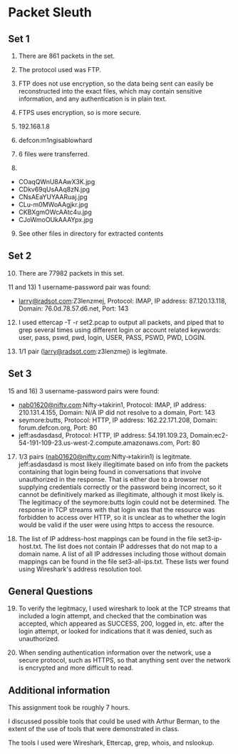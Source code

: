 # Packet Sleuth

## Set 1
1) There are 861 packets in the set.

2) The protocol used was FTP.

3) FTP does not use encryption, so the data being sent can easily be reconstructed into the exact files, which may contain sensitive information, and any authentication is in plain text.

4) FTPS uses encryption, so is more secure.

5) 192.168.1.8

6) defcon:m1ngisablowhard

7) 6 files were transferred.

8) 

* COaqQWnU8AAwX3K.jpg
* CDkv69qUsAAq8zN.jpg
* CNsAEaYUYAARuaj.jpg 
* CLu-m0MWoAAgjkr.jpg
* CKBXgmOWcAAtc4u.jpg
* CJoWmoOUkAAAYpx.jpg

9) See other files in directory for extracted contents

## Set 2

10) There are 77982 packets in this set.

11 and 13) 1 username-password pair was found:

* larry@radsot.com:Z3lenzmej, Protocol: IMAP, IP address: 87.120.13.118, Domain: 76.0d.78.57.d6.net, Port: 143


12) I used ettercap -T -r set2.pcap to output all packets, and piped that to grep several times using different login or account related keywords: user, pass, pswd, pwd, login, USER, PASS, PSWD, PWD, LOGIN.

14) 1/1 pair (larry@radsot.com:z3lenzmej) is legitmate.

## Set 3
15 and 16) 3 username-password pairs were found:

* nab01620@nifty.com:Nifty->takirin1, Protocol: IMAP, IP address: 210.131.4.155, Domain: N/A IP did not resolve to a domain, Port: 143
* seymore:butts, Protocol: HTTP, IP address: 162.22.171.208, Domain: forum.defcon.org, Port: 80
* jeff:asdasdasd, Protocol: HTTP, IP address: 54.191.109.23, Domain:ec2-54-191-109-23.us-west-2.compute.amazonaws.com, Port: 80


17) 1/3 pairs (nab01620@nifty.com:Nifty->takirin1) is legitmate. jeff:asdasdasd is most likely illegitimate based on info from the packets containing that login being found in conversations that involve unauthorized in the response. That is either due to a browser not supplying credentials correctly or the password being incorrect, so it cannot be definitively marked as illegitimate, although it most likely is. The legitimacy of the seymore:butts login could not be determined. The response in TCP streams with that login was that the resource was forbidden to access over HTTP, so it is unclear as to whether the login would be valid if the user were using https to access the resource.

18) The list of IP address-host mappings can be found in the file set3-ip-host.txt. The list does not contain IP addresses that do not map to a domain name. A list of all IP addresses including those without domain mappings can be found in the file set3-all-ips.txt. These lists wer found using Wireshark's address resolution tool.

## General Questions
19) To verify the legitmacy, I used wireshark to look at the TCP streams that included a login attempt, and checked that the combination was accepted, which appeared as SUCCESS, 200, logged in, etc. after the login attempt, or looked for indications that it was denied, such as unauthorized.

20) When sending authentication information over the network, use a secure protocol, such as HTTPS, so that anything sent over the network is encrypted and more difficult to read.

## Additional information
This assignment took be roughly 7 hours.

I discussed possible tools that could be used with Arthur Berman, to the extent of the use of tools that were demonstrated in class.

The tools I used were Wireshark, Ettercap, grep, whois, and nslookup.
